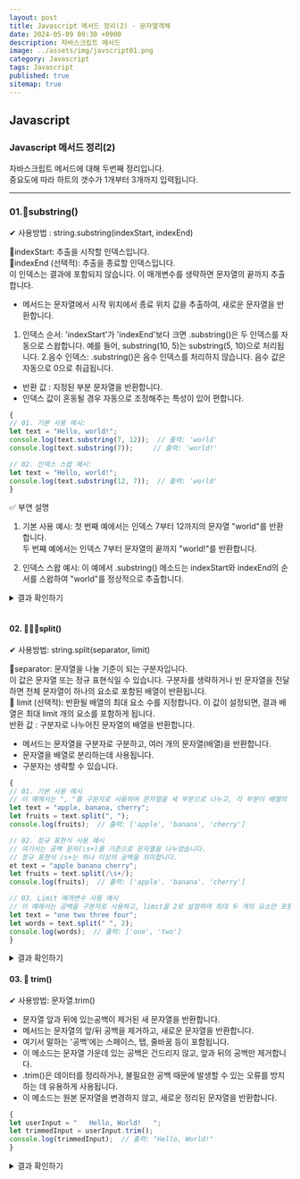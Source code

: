 ```yaml
---
layout: post
title: Javascript 메서드 정리(2) - 문자열객체
date: 2024-05-09 09:30 +0900
description: 자바스크립트 메서드 
image: ../assets/img/javscript01.png
category: Javascript
tags: Javascript
published: true
sitemap: true
---
```


## Javascript

### Javascript 메서드 정리(2)
자바스크립트 메서드에 대해 두번째 정리입니다. <br>
중요도에 따라 하트의 갯수가 1개부터 3개까지 입력됩니다.<br>

<hr>

### 01.💛substring()

✔ 사용방법 : string.substring(indexStart, indexEnd)<br>

📍indexStart: 추출을 시작할 인덱스입니다. <br>
📍indexEnd (선택적): 추출을 종료할 인덱스입니다. <br>
이 인덱스는 결과에 포함되지 않습니다. 이 매개변수를 생략하면 문자열의 끝까지 추출합니다.<br>

- 메서드는 문자열에서 시작 위치에서 종료 위치 값을 추출하여, 새로운 문자열을 반환합니다.
1. 인덱스 순서: 'indexStart'가 'indexEnd'보다 크면 .substring()은 두 인덱스를 자동으로 스왑합니다.
예를 들어, substring(10, 5)는 substring(5, 10)으로 처리됩니다.
2.음수 인덱스: .substring()은 음수 인덱스를 처리하지 않습니다. 음수 값은 자동으로 0으로 취급됩니다.
- 반환 값 : 지정된 부분 문자열을 반환합니다.
- 인덱스 값이 혼동될 경우 자동으로 조정해주는 특성이 있어 편합니다.

````javascript
{
// 01. 기본 사용 예시:
let text = "Hello, world!";
console.log(text.substring(7, 12));  // 출력: 'world'
console.log(text.substring(7));     // 출력: 'world!'

// 02. 인덱스 스왑 예시:
let text = "Hello, world!";
console.log(text.substring(12, 7));  // 출력: 'world'
}
````
✅ 부연 설명<br>
1. 기본 사용 예시:
첫 번째 예에서는 인덱스 7부터 12까지의 문자열 "world"를 반환합니다.<br>
두 번째 예에서는 인덱스 7부터 문자열의 끝까지 "world!"를 반환합니다.<br>

2. 인덱스 스왑 예시:
이 예에서 .substring() 메소드는 indexStart와 indexEnd의 순서를 스왑하여 "world"를 정상적으로 추출합니다.<br>


<details>
<summary>결과 확인하기</summary>
<div>
'world'<br>
'world!'<br>
'world'<br>
</div>
</details>

<br>

#### 02. 💛💛💛split()
✔ 사용방법: string.split(separator, limit)

📍separator: 문자열을 나눌 기준이 되는 구분자입니다.<br>
이 값은 문자열 또는 정규 표현식일 수 있습니다. 구분자를 생략하거나 빈 문자열을 전달하면 전체 문자열이 하나의 요소로 포함된 배열이 반환됩니다.
<br>
📍 limit (선택적): 반환될 배열의 최대 요소 수를 지정합니다. 이 값이 설정되면, 결과 배열은 최대 limit 개의 요소를 포함하게 됩니다.<br>
반환 값 : 구분자로 나누어진 문자열의 배열을 반환합니다.
<br>

- 메서드는 문자열을 구분자로 구분하고, 여러 개의 문자열(배열)을 반환합니다.
- 문자열을 배열로 분리하는데 사용됩니다.
- 구분자는 생략할 수 있습니다.

````javascript
{
// 01. 기본 사용 예시
// 이 예에서는 ", "를 구분자로 사용하여 문자열을 세 부분으로 나누고, 각 부분이 배열의 요소가 됩니다.
let text = "apple, banana, cherry";
let fruits = text.split(", ");
console.log(fruits);  // 출력: ['apple', 'banana', 'cherry']

// 02. 정규 표현식 사용 예시
// 여기서는 공백 문자(\s+)를 기준으로 문자열을 나누었습니다.
// 정규 표현식 /s+는 하나 이상의 공백을 의미합니다.
et text = "apple banana cherry";
let fruits = text.split(/\s+/);
console.log(fruits);  // 출력: ['apple', 'banana', 'cherry']

// 03. Limit 매개변수 사용 예시
// 이 예에서는 공백을 구분자로 사용하고, limit을 2로 설정하여 최대 두 개의 요소만 포함하는 배열을 생성합니다.
let text = "one two three four";
let words = text.split(" ", 2);
console.log(words);  // 출력: ['one', 'two']
}
````

<details>
<summary>결과 확인하기</summary>
<div>
['apple', 'banana', 'cherry'] ['apple', 'banana', 'cherry'] ['one', 'two']
</div>
</details>

#### 03. 💛 trim()
✔ 사용방법: 문자열.trim()
- 문자열 앞과 뒤에 있는공백이 제거된 새 문자열을 반환합니다.
- 메서드는 문자열의 앞/뒤 공백을 제거하고, 새로운 문자열을 반환합니다.
- 여기서 말하는 '공백'에는 스페이스, 탭, 줄바꿈 등이 포함됩니다.
- 이 메소드는 문자열 가운데 있는 공백은 건드리지 않고, 앞과 뒤의 공백만 제거합니다.
- .trim()은 데이터를 정리하거나, 불필요한 공백 때문에 발생할 수 있는 오류를 방지하는 데 유용하게 사용됩니다.
- 이 메소드는 원본 문자열을 변경하지 않고, 새로운 정리된 문자열을 반환합니다.


````javascript
{
let userInput = "   Hello, World!   ";
let trimmedInput = userInput.trim();
console.log(trimmedInput);  // 출력: "Hello, World!"
}
````

<details>
<summary>결과 확인하기</summary>
<div>
Hello, World!
</div>
</details>
